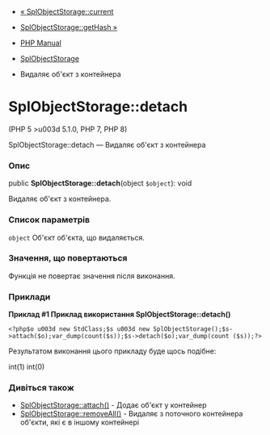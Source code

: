 - [« SplObjectStorage::current](splobjectstorage.current.md)
- [SplObjectStorage::getHash »](splobjectstorage.gethash.md)

- [PHP Manual](index.md)
- [SplObjectStorage](class.splobjectstorage.md)
- Видаляє об'єкт з контейнера

# SplObjectStorage::detach

(PHP 5 \>u003d 5.1.0, PHP 7, PHP 8)

SplObjectStorage::detach — Видаляє об'єкт з контейнера

### Опис

public **SplObjectStorage::detach**(object `$object`): void

Видаляє об'єкт з контейнера.

### Список параметрів

`object`
Об'єкт об'єкта, що видаляється.

### Значення, що повертаються

Функція не повертає значення після виконання.

### Приклади

**Приклад #1 Приклад використання **SplObjectStorage::detach()****

` <?php$o u003d new StdClass;$s u003d new SplObjectStorage();$s->attach($o);var_dump(count($s));$s->detach($o);var_dump(count ($s));?> `

Результатом виконання цього прикладу буде щось подібне:

int(1)
int(0)

### Дивіться також

- [SplObjectStorage::attach()](splobjectstorage.attach.md) -
Додає об'єкт у контейнер
- [SplObjectStorage::removeAll()](splobjectstorage.removeall.md) -
Видаляє з поточного контейнера об'єкти, які є в іншому
контейнері
